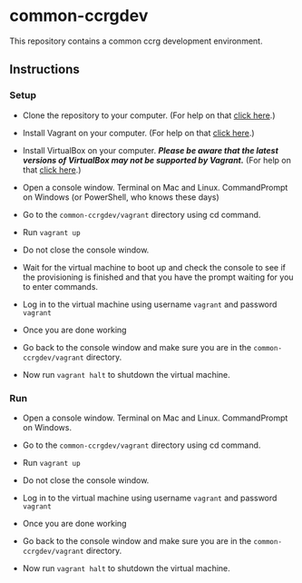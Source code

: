 # common-ccrgdev
This repository contains a common ccrg development environment.

## Instructions

### Setup
 - Clone the repository to your computer. (For help on that [click here](https://help.github.com/articles/cloning-a-repository/).)
 - Install Vagrant on your computer. (For help on that [click here](https://www.vagrantup.com/docs/installation/).)
 - Install VirtualBox on your computer. ***Please be aware that the latest versions of VirtualBox may not be supported by Vagrant.*** 
 (For help on that [click here](https://www.vagrantup.com/docs/virtualbox/).)
 - Open a console window. Terminal on Mac and Linux. CommandPrompt on Windows (or PowerShell, who knows these days)
 - Go to the `common-ccrgdev/vagrant` directory using cd command. 
 - Run `vagrant up`
 - Do not close the console window.
 - Wait for the virtual machine to boot up and check the console to see if the provisioning is finished and that you have the prompt waiting for you to enter commands.
 - Log in to the virtual machine using username `vagrant` and password `vagrant`
 
 - Once you are done working
 - Go back to the console window and make sure you are in the `common-ccrgdev/vagrant` directory.
 - Now run `vagrant halt` to shutdown the virtual machine.
 
### Run
 - Open a console window. Terminal on Mac and Linux. CommandPrompt on Windows.
 - Go to the `common-ccrgdev/vagrant` directory using cd command. 
 - Run `vagrant up`
 - Do not close the console window.
 - Log in to the virtual machine using username `vagrant` and password `vagrant`

 - Once you are done working
 - Go back to the console window and make sure you are in the `common-ccrgdev/vagrant` directory.
 - Now run `vagrant halt` to shutdown the virtual machine.
